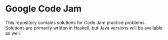 Google Code Jam
===============

This repository contains solutions for Code Jam practice problems. Solutions are primarily written in Haskell, but Java versions will be available as well.
